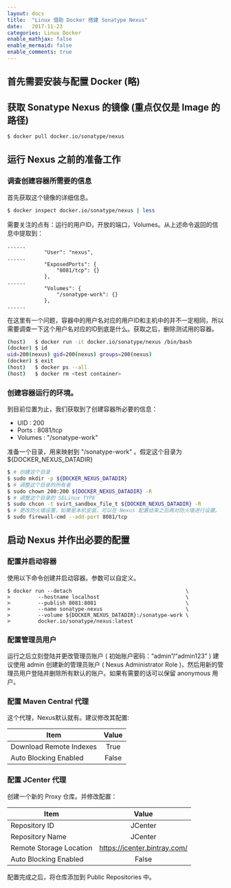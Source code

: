 ```yaml
---
layout: docs
title:  "Linux 借助 Docker 搭建 Sonatype Nexus"
date:   2017-11-23
categories: Linux Docker
enable_mathjax: false
enable_mermaid: false
enable_comments: true
---
```

## 首先需要安装与配置 Docker (略)
## 获取 Sonatype Nexus 的镜像 (重点仅仅是 Image 的路径)
```bash
$ docker pull docker.io/sonatype/nexus
```
## 运行 Nexus 之前的准备工作
### 调查创建容器所需要的信息
首先获取这个镜像的详细信息。
```bash
$ docker inspect docker.io/sonatype/nexus | less
```
需要关注的点有：运行的用户ID，开放的端口，Volumes。从上述命令返回的信息中提取到：
```
......
            "User": "nexus",
......
            "ExposedPorts": {
                "8081/tcp": {}
            },
......
            "Volumes": {
                "/sonatype-work": {}
            },
......
```
在这里有一个问题，容器中的用户名对应的用户ID和主机中的并不一定相同，所以需要调查一下这个用户名对应的ID到底是什么。获取之后，删除测试用的容器。
```bash
(host)   $ docker run -it docker.io/sonatype/nexus /bin/bash
(docker) $ id
uid=200(nexus) gid=200(nexus) groups=200(nexus)
(docker) $ exit
(host)   $ docker ps --all
(host)   $ docker rm <test container>
```

### 创建容器运行的环境。
到目前位置为止，我们获取到了创建容器所必要的信息：

+ UID : 200
+ Ports : 8081/tcp
+ Volumes : "/sonatype-work"

准备一个目录，用来映射到 "/sonatype-work" 。假定这个目录为${DOCKER_NEXUS_DATADIR}
``` bash
$ # 创建这个目录
$ sudo mkdir -p ${DOCKER_NEXUS_DATADIR}
$ # 调整这个目录的所有者
$ sudo chown 200:200 ${DOCKER_NEXUS_DATADIR} -R
$ # 调整这个目录的 SELinux TYPE
$ sudo chcon -t svirt_sandbox_file_t ${DOCKER_NEXUS_DATADIR} -R
$ # 更改防火墙设置，如果是本机安装，可以在 Nexus 配置结束之后再对防火墙进行设置。
$ sudo firewall-cmd --add-port 8081/tcp
```

## 启动 Nexus 并作出必要的配置
### 配置并启动容器
使用以下命令创建并启动容器。参数可以自定义。
```
$ docker run --detach                                     \
>         --hostname localhost                            \
>         --publish 8081:8081                             \
>         --name sonatype-nexus                           \
>         --volume ${DOCKER_NEXUS_DATADIR}:/sonatype-work \
>         docker.io/sonatype/nexus:latest
```
### 配置管理员用户
运行之后立刻登陆并更改管理员账户 ( 初始账户密码：“admin”/“admin123” )
建议使用 admin 创建新的管理员账户 ( Nexus Administrator Role )，然后用新的管理员用户登陆并删除所有默认的账户。如果有需要的话可以保留 anonymous 用户。

### 配置 Maven Central 代理
这个代理，Nexus默认就有。建议修改其配置:

| Item                   |   Value   |
| ---------------------- |:---------:|
| Download Remote Indexes|   True    |
| Auto Blocking Enabled  |   False   |


### 配置 JCenter 代理
创建一个新的 Proxy 仓库。并修改配置：

| Item                     |   Value                      |
| ------------------------ |:----------------------------:|
| Repository ID            | JCenter                      |
| Repository Name          | JCenter                      |
| Remote Storage Location  | https://jcenter.bintray.com/ |
| Auto Blocking Enabled    | False                        |

配置完成之后，将仓库添加到 Public Repositories 中。
